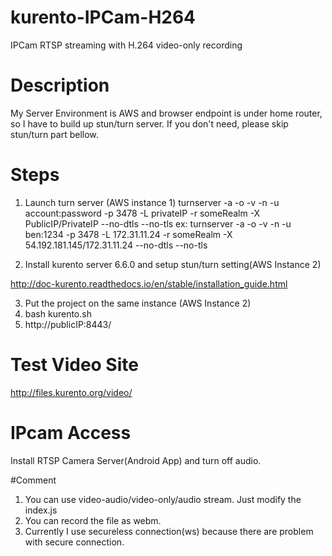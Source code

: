 # kurento-IPCam-H264
IPCam RTSP streaming with H.264 video-only recording 

# Description
  My Server Environment is AWS and browser endpoint is under home router, so I have to build up stun/turn server.
  If you don't need, please skip stun/turn part bellow.
  
# Steps

1. Launch turn server (AWS instance 1)
turnserver -a -o -v -n -u account:password -p 3478 -L privateIP -r someRealm -X PublicIP/PrivateIP --no-dtls --no-tls
ex: turnserver -a -o -v -n -u ben:1234 -p 3478 -L 172.31.11.24 -r someRealm -X 54.192.181.145/172.31.11.24 --no-dtls --no-tls

2. Install kurento server 6.6.0 and setup stun/turn setting(AWS Instance 2)

http://doc-kurento.readthedocs.io/en/stable/installation_guide.html

3. Put the project on the same instance (AWS Instance 2)
4. bash kurento.sh
5. http://publicIP:8443/
	
# Test Video Site
http://files.kurento.org/video/

# IPcam Access
Install RTSP Camera Server(Android App) and turn off audio.

#Comment
1. You can use video-audio/video-only/audio stream. Just modify the index.js
2. You can record the file as webm.
3. Currently I use secureless connection(ws) because there are problem with secure connection.
	
